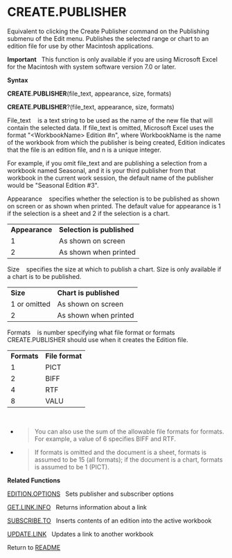 # CREATE.PUBLISHER

Equivalent to clicking the Create Publisher command on the Publishing
submenu of the Edit menu. Publishes the selected range or chart to an
edition file for use by other Macintosh applications.

**Important**&nbsp;&nbsp;&nbsp;This function is only available if you
are using Microsoft Excel for the Macintosh with system software version
7.0 or later.

**Syntax**

**CREATE.PUBLISHER**(file\_text, appearance, size, formats)

**CREATE.PUBLISHER**?(file\_text, appearance, size, formats)

File\_text&nbsp;&nbsp;&nbsp;&nbsp;is a text string to be used as the
name of the new file that will contain the selected data. If file\_text
is omitted, Microsoft Excel uses the format "\<WorkbookName\> Edition
\#n", where WorkbookName is the name of the workbook from which the
publisher is being created, Edition indicates that the file is an
edition file, and n is a unique integer.

For example, if you omit file\_text and are publishing a selection from
a workbook named Seasonal, and it is your third publisher from that
workbook in the current work session, the default name of the publisher
would be "Seasonal Edition \#3".

Appearance&nbsp;&nbsp;&nbsp;&nbsp;specifies whether the selection is to
be published as shown on screen or as shown when printed. The default
value for appearance is 1 if the selection is a sheet and 2 if the
selection is a chart.

|                |                            |
| -------------- | -------------------------- |
| **Appearance** | **Selection is published** |
| 1              | As shown on screen         |
| 2              | As shown when printed      |

Size&nbsp;&nbsp;&nbsp;&nbsp;specifies the size at which to publish a
chart. Size is only available if a chart is to be published.

|              |                        |
| ------------ | ---------------------- |
| **Size**     | **Chart is published** |
| 1 or omitted | As shown on screen     |
| 2            | As shown when printed  |

Formats&nbsp;&nbsp;&nbsp;&nbsp;is number specifying what file format or
formats CREATE.PUBLISHER should use when it creates the Edition file.

|             |                 |
| ----------- | --------------- |
| **Formats** | **File format** |
| 1           | PICT            |
| 2           | BIFF            |
| 4           | RTF             |
| 8           | VALU            |

&nbsp;

  - > You can also use the sum of the allowable file formats for
    > formats. For example, a value of 6 specifies BIFF and RTF.

  - > If formats is omitted and the document is a sheet, formats is
    > assumed to be 15 (all formats); if the document is a chart,
    > formats is assumed to be 1 (PICT).


**Related Functions**

[EDITION.OPTIONS](EDITION.OPTIONS.md)&nbsp;&nbsp;&nbsp;Sets publisher and subscriber options

[GET.LINK.INFO](GET.LINK.INFO.md)&nbsp;&nbsp;&nbsp;Returns information about a link

[SUBSCRIBE.TO](SUBSCRIBE.TO.md)&nbsp;&nbsp;&nbsp;Inserts contents of an edition into the
active workbook

[UPDATE.LINK](UPDATE.LINK.md)&nbsp;&nbsp;&nbsp;Updates a link to another workbook



Return to [README](README.md#C)

